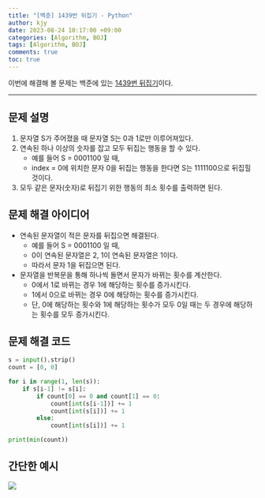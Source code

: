 ```yaml
---
title: "[백준] 1439번 뒤집기 - Python"
author: kjy
date: 2023-08-24 10:17:00 +09:00
categories: [Algorithm, BOJ]
tags: [Algorithm, BOJ]
comments: true
toc: true
---
```


이번에 해결해 볼 문제는 백준에 있는 [1439번 뒤집기](https://www.acmicpc.net/problem/1439)이다.

---

## 문제 설명

1. 문자열 S가 주어졌을 때 문자열 S는 0과 1로만 이루어져있다.
2. 연속된 하나 이상의 숫자를 잡고 모두 뒤집는 행동을 할 수 있다.
   - 예를 들어 S = 0001100 일 때,
   - index = 0에 위치한 문자 0을 뒤집는 행동을 한다면 S는 1111100으로 뒤집힐 것이다.
3. 모두 같은 문자(숫자)로 뒤집기 위한 행동의 최소 횟수를 출력하면 된다.

## 문제 해결 아이디어

- 연속된 문자열이 적은 문자를 뒤집으면 해결된다.
  - 예를 들어 S = 0001100 일 때,
  - 0이 연속된 문자열은 2, 1이 연속된 문자열은 1이다.
  - 따라서 문자 1을 뒤집으면 된다.
- 문자열을 반복문을 통해 하나씩 돌면서 문자가 바뀌는 횟수를 계산한다.
  - 0에서 1로 바뀌는 경우 1에 해당하는 횟수를 증가시킨다.
  - 1에서 0으로 바뀌는 경우 0에 해당하는 횟수를 증가시킨다.
  - 단, 0에 해당하는 횟수와 1에 해당하는 횟수가 모두 0일 때는 두 경우에 해당하는 횟수를 모두 증가시킨다.

## 문제 해결 코드

```python
s = input().strip()
count = [0, 0]

for i in range(1, len(s)):
    if s[i-1] != s[i]:
        if count[0] == 0 and count[1] == 0:
            count[int(s[i-1])] += 1
            count[int(s[i])] += 1
        else:
            count[int(s[i])] += 1

print(min(count))
```

## 간단한 예시

![](https://velog.velcdn.com/images/jjjuuuun/post/cb8b3be1-1277-46cd-bd12-be33a6a4fa4b/image.png)
